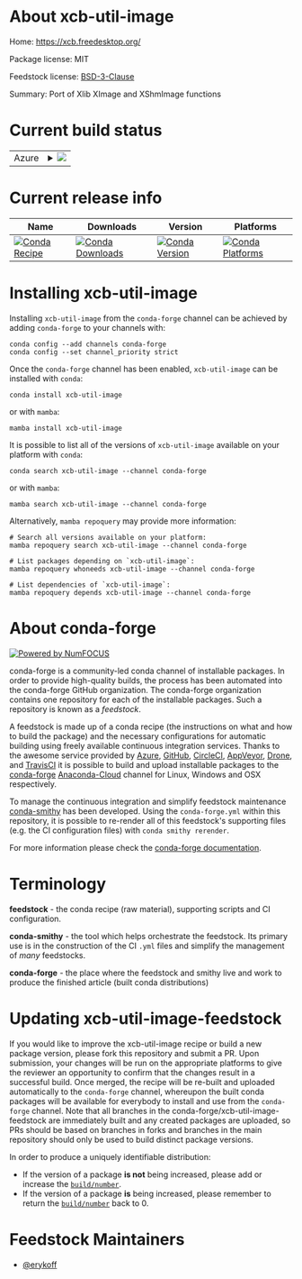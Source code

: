 About xcb-util-image
====================

Home: https://xcb.freedesktop.org/

Package license: MIT

Feedstock license: [BSD-3-Clause](https://github.com/conda-forge/xcb-util-image-feedstock/blob/main/LICENSE.txt)

Summary: Port of Xlib XImage and XShmImage functions

Current build status
====================


<table>
    
  <tr>
    <td>Azure</td>
    <td>
      <details>
        <summary>
          <a href="https://dev.azure.com/conda-forge/feedstock-builds/_build/latest?definitionId=16399&branchName=main">
            <img src="https://dev.azure.com/conda-forge/feedstock-builds/_apis/build/status/xcb-util-image-feedstock?branchName=main">
          </a>
        </summary>
        <table>
          <thead><tr><th>Variant</th><th>Status</th></tr></thead>
          <tbody><tr>
              <td>linux_64</td>
              <td>
                <a href="https://dev.azure.com/conda-forge/feedstock-builds/_build/latest?definitionId=16399&branchName=main">
                  <img src="https://dev.azure.com/conda-forge/feedstock-builds/_apis/build/status/xcb-util-image-feedstock?branchName=main&jobName=linux&configuration=linux_64_" alt="variant">
                </a>
              </td>
            </tr>
          </tbody>
        </table>
      </details>
    </td>
  </tr>
</table>

Current release info
====================

| Name | Downloads | Version | Platforms |
| --- | --- | --- | --- |
| [![Conda Recipe](https://img.shields.io/badge/recipe-xcb--util--image-green.svg)](https://anaconda.org/conda-forge/xcb-util-image) | [![Conda Downloads](https://img.shields.io/conda/dn/conda-forge/xcb-util-image.svg)](https://anaconda.org/conda-forge/xcb-util-image) | [![Conda Version](https://img.shields.io/conda/vn/conda-forge/xcb-util-image.svg)](https://anaconda.org/conda-forge/xcb-util-image) | [![Conda Platforms](https://img.shields.io/conda/pn/conda-forge/xcb-util-image.svg)](https://anaconda.org/conda-forge/xcb-util-image) |

Installing xcb-util-image
=========================

Installing `xcb-util-image` from the `conda-forge` channel can be achieved by adding `conda-forge` to your channels with:

```
conda config --add channels conda-forge
conda config --set channel_priority strict
```

Once the `conda-forge` channel has been enabled, `xcb-util-image` can be installed with `conda`:

```
conda install xcb-util-image
```

or with `mamba`:

```
mamba install xcb-util-image
```

It is possible to list all of the versions of `xcb-util-image` available on your platform with `conda`:

```
conda search xcb-util-image --channel conda-forge
```

or with `mamba`:

```
mamba search xcb-util-image --channel conda-forge
```

Alternatively, `mamba repoquery` may provide more information:

```
# Search all versions available on your platform:
mamba repoquery search xcb-util-image --channel conda-forge

# List packages depending on `xcb-util-image`:
mamba repoquery whoneeds xcb-util-image --channel conda-forge

# List dependencies of `xcb-util-image`:
mamba repoquery depends xcb-util-image --channel conda-forge
```


About conda-forge
=================

[![Powered by
NumFOCUS](https://img.shields.io/badge/powered%20by-NumFOCUS-orange.svg?style=flat&colorA=E1523D&colorB=007D8A)](https://numfocus.org)

conda-forge is a community-led conda channel of installable packages.
In order to provide high-quality builds, the process has been automated into the
conda-forge GitHub organization. The conda-forge organization contains one repository
for each of the installable packages. Such a repository is known as a *feedstock*.

A feedstock is made up of a conda recipe (the instructions on what and how to build
the package) and the necessary configurations for automatic building using freely
available continuous integration services. Thanks to the awesome service provided by
[Azure](https://azure.microsoft.com/en-us/services/devops/), [GitHub](https://github.com/),
[CircleCI](https://circleci.com/), [AppVeyor](https://www.appveyor.com/),
[Drone](https://cloud.drone.io/welcome), and [TravisCI](https://travis-ci.com/)
it is possible to build and upload installable packages to the
[conda-forge](https://anaconda.org/conda-forge) [Anaconda-Cloud](https://anaconda.org/)
channel for Linux, Windows and OSX respectively.

To manage the continuous integration and simplify feedstock maintenance
[conda-smithy](https://github.com/conda-forge/conda-smithy) has been developed.
Using the ``conda-forge.yml`` within this repository, it is possible to re-render all of
this feedstock's supporting files (e.g. the CI configuration files) with ``conda smithy rerender``.

For more information please check the [conda-forge documentation](https://conda-forge.org/docs/).

Terminology
===========

**feedstock** - the conda recipe (raw material), supporting scripts and CI configuration.

**conda-smithy** - the tool which helps orchestrate the feedstock.
                   Its primary use is in the construction of the CI ``.yml`` files
                   and simplify the management of *many* feedstocks.

**conda-forge** - the place where the feedstock and smithy live and work to
                  produce the finished article (built conda distributions)


Updating xcb-util-image-feedstock
=================================

If you would like to improve the xcb-util-image recipe or build a new
package version, please fork this repository and submit a PR. Upon submission,
your changes will be run on the appropriate platforms to give the reviewer an
opportunity to confirm that the changes result in a successful build. Once
merged, the recipe will be re-built and uploaded automatically to the
`conda-forge` channel, whereupon the built conda packages will be available for
everybody to install and use from the `conda-forge` channel.
Note that all branches in the conda-forge/xcb-util-image-feedstock are
immediately built and any created packages are uploaded, so PRs should be based
on branches in forks and branches in the main repository should only be used to
build distinct package versions.

In order to produce a uniquely identifiable distribution:
 * If the version of a package **is not** being increased, please add or increase
   the [``build/number``](https://docs.conda.io/projects/conda-build/en/latest/resources/define-metadata.html#build-number-and-string).
 * If the version of a package **is** being increased, please remember to return
   the [``build/number``](https://docs.conda.io/projects/conda-build/en/latest/resources/define-metadata.html#build-number-and-string)
   back to 0.

Feedstock Maintainers
=====================

* [@erykoff](https://github.com/erykoff/)


<!-- dummy commit to enable rerendering -->

